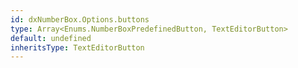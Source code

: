 ```yaml
---
id: dxNumberBox.Options.buttons
type: Array<Enums.NumberBoxPredefinedButton, TextEditorButton>
default: undefined
inheritsType: TextEditorButton
---
```

